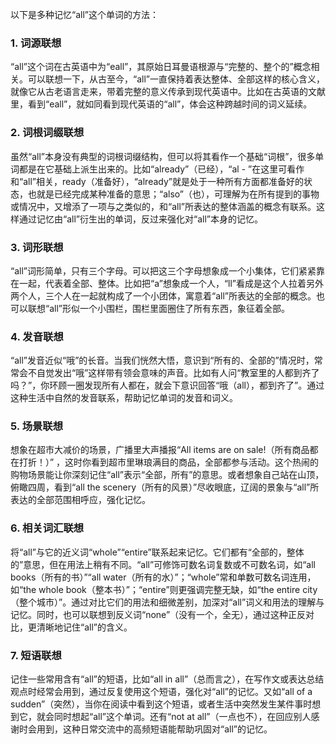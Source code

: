 以下是多种记忆“all”这个单词的方法：

### 1. 词源联想
“all”这个词在古英语中为“eall”，其原始日耳曼语根源与“完整的、整个的”概念相关。可以联想一下，从古至今，“all”一直保持着表达整体、全部这样的核心含义，就像它从古老语言走来，带着完整的意义传承到现代英语中。比如在古英语的文献里，看到“eall”，就如同看到现代英语的“all”，体会这种跨越时间的词义延续。 

### 2. 词根词缀联想
虽然“all”本身没有典型的词根词缀结构，但可以将其看作一个基础“词根”，很多单词都是在它基础上派生出来的。比如“already”（已经），“al - ”在这里可看作和“all”相关，ready（准备好），“already”就是处于一种所有方面都准备好的状态，也就是已经完成某种准备的意思；“also”（也），可理解为在所有提到的事物或情况中，又增添了一项与之类似的，和“all”所表达的整体涵盖的概念有联系。这样通过记忆由“all”衍生出的单词，反过来强化对“all”本身的记忆。 

### 3. 词形联想
“all”词形简单，只有三个字母。可以把这三个字母想象成一个小集体，它们紧紧靠在一起，代表着全部、整体。比如把“a”想象成一个人，“ll”看成是这个人拉着另外两个人，三个人在一起就构成了一个小团体，寓意着“all”所表达的全部的概念。也可以联想“all”形似一个小围栏，围栏里面圈住了所有东西，象征着全部。 

### 4. 发音联想
“all”发音近似“哦”的长音。当我们恍然大悟，意识到“所有的、全部的”情况时，常常会不自觉发出“哦”这样带有领会意味的声音。比如有人问“教室里的人都到齐了吗？”，你环顾一圈发现所有人都在，就会下意识回答“哦（all），都到齐了”。通过这种生活中自然的发音联系，帮助记忆单词的发音和词义。 

### 5. 场景联想
想象在超市大减价的场景，广播里大声播报“All items are on sale!（所有商品都在打折！）” ，这时你看到超市里琳琅满目的商品，全部都参与活动。这个热闹的购物场景能让你深刻记住“all”表示“全部，所有”的意思。或者想象自己站在山顶，俯瞰四周，看到“all the scenery（所有的风景）”尽收眼底，辽阔的景象与“all”所表达的全部范围相呼应，强化记忆。 

### 6. 相关词汇联想
将“all”与它的近义词“whole”“entire”联系起来记忆。它们都有“全部的，整体的”意思，但在用法上稍有不同。“all”可修饰可数名词复数或不可数名词，如“all books（所有的书）”“all water（所有的水）”；“whole”常和单数可数名词连用，如“the whole book（整本书）”；“entire”则更强调完整无缺，如“the entire city（整个城市）”。通过对比它们的用法和细微差别，加深对“all”词义和用法的理解与记忆。同时，也可以联想到反义词“none”（没有一个，全无），通过这种正反对比，更清晰地记住“all”的含义。 

### 7. 短语联想
记住一些常用含有“all”的短语，比如“all in all”（总而言之），在写作文或表达总结观点时经常会用到，通过反复使用这个短语，强化对“all”的记忆。又如“all of a sudden”（突然），当你在阅读中看到这个短语，或者生活中突然发生某件事时想到它，就会同时想起“all”这个单词。还有“not at all”（一点也不），在回应别人感谢时会用到，这种日常交流中的高频短语能帮助巩固对“all”的记忆。 